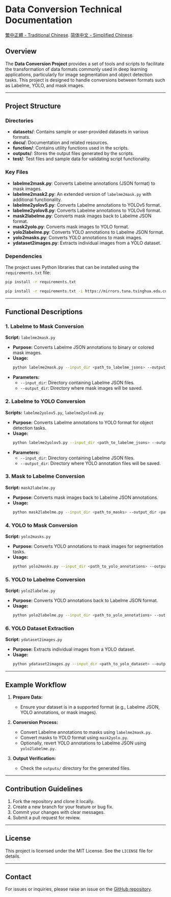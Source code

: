 # Data Conversion Technical Documentation

[繁中正體 - Traditional Chinese](https://github.com/kancheng/data-conversion/blob/main/README_ZHTW.md).
[简体中文 - Simplified Chinese](https://github.com/kancheng/data-conversion/blob/main/README_ZHCN.md).

## Overview
The **Data Conversion Project** provides a set of tools and scripts to facilitate the transformation of data formats commonly used in deep learning applications, particularly for image segmentation and object detection tasks. This project is designed to handle conversions between formats such as Labelme, YOLO, and mask images.

---

## Project Structure

### Directories
- **datasets/**: Contains sample or user-provided datasets in various formats.
- **docu/**: Documentation and related resources.
- **function/**: Contains utility functions used in the scripts.
- **outputs/**: Stores the output files generated by the scripts.
- **test/**: Test files and sample data for validating script functionality.

### Key Files
- **labelme2mask.py**: Converts Labelme annotations (JSON format) to mask images.
- **labelme2mask2.py**: An extended version of `labelme2mask.py` with additional functionality.
- **labelme2yolov5.py**: Converts Labelme annotations to YOLOv5 format.
- **labelme2yolov8.py**: Converts Labelme annotations to YOLOv8 format.
- **mask2labelme.py**: Converts mask images back to Labelme JSON format.
- **mask2yolo.py**: Converts mask images to YOLO format.
- **yolo2labelme.py**: Converts YOLO annotations to Labelme JSON format.
- **yolo2masks.py**: Converts YOLO annotations to mask images.
- **ydataset2images.py**: Extracts individual images from a YOLO dataset.

### Dependencies
The project uses Python libraries that can be installed using the `requirements.txt` file:
```bash
pip install -r requirements.txt
```

```bash
pip install -r requirements.txt -i https://mirrors.tuna.tsinghua.edu.cn/pypi/web/simple 
```

---

## Functional Descriptions

### 1. Labelme to Mask Conversion
**Script:** `labelme2mask.py`

- **Purpose:** Converts Labelme JSON annotations to binary or colored mask images.
- **Usage:**
  ```bash
  python labelme2mask.py --input_dir <path_to_labelme_jsons> --output_dir <path_to_output_masks>
  ```
- **Parameters:**
  - `--input_dir`: Directory containing Labelme JSON files.
  - `--output_dir`: Directory where mask images will be saved.

### 2. Labelme to YOLO Conversion
**Scripts:** `labelme2yolov5.py`, `labelme2yolov8.py`

- **Purpose:** Converts Labelme annotations to YOLO format for object detection tasks.
- **Usage:**
  ```bash
  python labelme2yolov5.py --input_dir <path_to_labelme_jsons> --output_dir <path_to_yolo_annotations>
  ```
- **Parameters:**
  - `--input_dir`: Directory containing Labelme JSON files.
  - `--output_dir`: Directory where YOLO annotation files will be saved.

### 3. Mask to Labelme Conversion
**Script:** `mask2labelme.py`

- **Purpose:** Converts mask images back to Labelme JSON annotations.
- **Usage:**
  ```bash
  python mask2labelme.py --input_dir <path_to_masks> --output_dir <path_to_labelme_jsons>
  ```

### 4. YOLO to Mask Conversion
**Script:** `yolo2masks.py`

- **Purpose:** Converts YOLO annotations to mask images for segmentation tasks.
- **Usage:**
  ```bash
  python yolo2masks.py --input_dir <path_to_yolo_annotations> --output_dir <path_to_masks>
  ```

### 5. YOLO to Labelme Conversion
**Script:** `yolo2labelme.py`

- **Purpose:** Converts YOLO annotations back to Labelme JSON format.
- **Usage:**
  ```bash
  python yolo2labelme.py --input_dir <path_to_yolo_annotations> --output_dir <path_to_labelme_jsons>
  ```

### 6. YOLO Dataset Extraction
**Script:** `ydataset2images.py`

- **Purpose:** Extracts individual images from a YOLO dataset.
- **Usage:**
  ```bash
  python ydataset2images.py --input_dir <path_to_yolo_dataset> --output_dir <path_to_images>
  ```

---

## Example Workflow
1. **Prepare Data:**
   - Ensure your dataset is in a supported format (e.g., Labelme JSON, YOLO annotations, or mask images).
   
2. **Conversion Process:**
   - Convert Labelme annotations to masks using `labelme2mask.py`.
   - Convert masks to YOLO format using `mask2yolo.py`.
   - Optionally, revert YOLO annotations to Labelme JSON using `yolo2labelme.py`.

3. **Output Verification:**
   - Check the `outputs/` directory for the generated files.

---

## Contribution Guidelines
1. Fork the repository and clone it locally.
2. Create a new branch for your feature or bug fix.
3. Commit your changes with clear messages.
4. Submit a pull request for review.

---

## License
This project is licensed under the MIT License. See the `LICENSE` file for details.

---

## Contact
For issues or inquiries, please raise an issue on the [GitHub repository](https://github.com/kancheng/data-conversion/issues).

